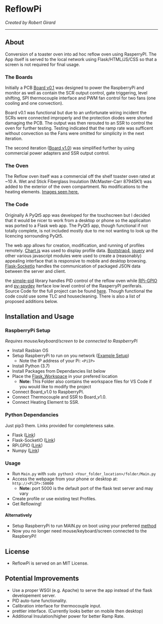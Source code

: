 ReflowPi
=============================================
*Created by Robert Girard*

---------------------------------------------

## About
Conversion of a toaster oven into ad hoc reflow oven using RasperryPI. The App itself is served to the local network using Flask/HTML/JS/CSS so that a screen is not required for final usage.

### The Boards
Initially a PCB [Board v0.1](Pics/Board_v0.1) was designed to power the RaspberryPi and monitor as well as contain the SCR output control, gate triggering, level shifting, SPI thermocouple interface and PWM fan control for two fans (one cooling and one convection). 

Board v0.1 was functional but due to an unfortunate wiring incident the SCRs were connected improperly and the protection diodes were shorted damaging the PCB. The output was then rerouted to an SSR to control the oven for further testing. Testing indicated that the ramp rate was sufficent without convection so the Fans were omitted for simplicity in the next iteration.

The second iteration ([Board v1.0](Pics/Oven_Final/Board_v1.0)) was simplified further by using commercial power adapters and SSR output control.

### The Oven
The Reflow oven itself was a commercial off the shelf toaster oven rated at ~10 A. Wet and Stick Fiberglass Insulation (McMaster-Carr 87945K1) was added to the exterior of the oven compartment. No modifications to the heating elements. [Images seen here.](Pics/Oven_Final)

### The Code
Originally A PyQt5 app was developed for the touchscreen but I decided that it would be nicer to work from a desktop or phone so the applicaiton was ported to a Flask web app. The PyQt5 app, though functional if not totally complete, is not included mostly due to me not wanting to look up the licencing sorrounding PyQt5.

The web app allows for creation, modification, and running of profiles remotely. [Chart.js](https://www.chartjs.org/) was used to display profile data. [Bootstrap4](https://getbootstrap.com/), [jquery](https://jquery.com/) and other various javascript modules were used to create a (reasonably) appealing interface that is responsive to mobile and desktop browsing. [Flask-SocketIo](https://flask-socketio.readthedocs.io/en/latest/) handles the communication of packaged JSON data between the server and client.

the [simple-pid](https://github.com/m-lundberg/simple-pid) library handles PID control of the reflow oven while [RPi-GPIO](https://pypi.org/project/RPi.GPIO/#files) and [py-spydev](https://github.com/doceme/py-spidev) iterface low level control of the RasperryPI periferals. Source Code for the full project can be found [here](App/). Though functional the code could use some TLC and housecleaning. There is also a list of proposed additions below.

## Installation and Usage

### RaspberryPi Setup
*Requires mouse/keyboard/screen to be connected to RaspberryPi*

- Install Rasbian OS
- Setup RaspberryPi to run on you network ([Example Setup](https://raspberrypihq.com/how-to-connect-your-raspberry-pi-to-wifi/#:~:text=Configuring%20your%20WiFi%20network,conf.&text=Remember%20to%20replace%20this%20with,Ctrl%2BX%20followed%20by%20Y.))
	- Note the IP address of your Pi: `<PiIP>`
- Install Python (3.7)
- Install Packages from Dependancies list below
- Place the [Flask_Workspace](Flask_Workspace/) in your prefered location
	- **Note:** This Folder also contains the workspace files for VS Code if you would like to modify the project 
- Connect Board_v1.0 to RaspberryPI.
- Connect Thermocouple and SSR to Board_v1.0.
- Connect Heating Element to SSR.

### Python Dependancies
Just pip3 them. Links provided for completeness sake.
- Flask ([Link](https://flask.palletsprojects.com/en/1.1.x/))
- Flask-SocketIO ([Link](https://flask-socketio.readthedocs.io/en/latest/))
- RPi.GPIO ([Link](https://pypi.org/project/RPi.GPIO/))
- Numpy ([Link](https://numpy.org/install/))

### Usage
- Run `Main.py` with `sudo python3 <Your_folder_location>/folder/Main.py`
- Access the webpage from your phone or desktop at:  `http://<PiIP>:50000`
	- **Note:** port 5000 is the default port of the flask test server and may vary
- Create profile or use existing test Profiles.
- Get Reflowing!

#### Alternatively
- Setup RaspberryPi to run MAIN.py on boot using your preferred [method](https://www.dexterindustries.com/howto/run-a-program-on-your-raspberry-pi-at-startup/) 
- Now you no longer need mouse/keyboard/screen connected to the RaspberyPi!


## License
- ReflowPi is served on an MIT License.

## Potential Improvements
- Use a proper WSGI (e.g. Apache) to serve the app instead of the flask developement server.
- PID auto-tune functionality.
- Calibration interface for thermocouple input.
- prettier interface. (Currently looks better on mobile then desktop)
- Additional Insulation/higher power for better Ramp Rate.

